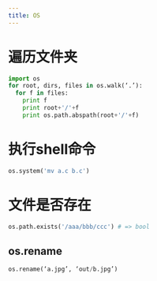 ```yaml
---
title: OS
---
```


遍历文件夹
=========

```python
import os
for root, dirs, files in os.walk(‘.’):
  for f in files:
    print f
    print root+'/'+f
    print os.path.abspath(root+'/'+f)
```

执行shell命令
============

```python
os.system('mv a.c b.c')
```

文件是否存在
==========

```python
os.path.exists('/aaa/bbb/ccc') # => bool
```


## os.rename
```python
os.rename(‘a.jpg’, ‘out/b.jpg’)
```
